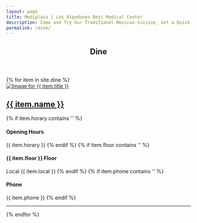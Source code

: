 ```yaml
---
layout: page
title: Mediplaza | Los Algodones Best Medical Center 
description: Come and Try Our Traditional Mexican Cuisine, Get a Quick Bite at Our Deli or Enjoy a Delicious Cup of Coffee, Everything Here at MediPlaza Los Algodones. Eat, Shop and Have Fun Today!
permalink: /dine/
---
```

<section role="content" class="list-bussines shop">
  <div class="row">
    <div class="col sm-12">
      <header class="page-header">
        <h1 class="title">Dine</h1>
      </header>
    </div>
  </div>
  <div class="row">
    {% for item in site.dine %}
    <article class="col md-6">
      <div class="row">
        <div class="col md-6">
          <a href="{{ item.url }}">
            <img src="{{ item.avatar }}" alt="Image for {{ item.title }}">
          </a>
        </div>
        <div class="col md-6">
          <h2><a href="{{ item.url }}">{{ item.name }}</a></h2>
          {% if item.horary contains '' %}
          <h4>Opening Hours</h4>
          <span>{{ item.horary }}</span>
          {% endif %}
          {% if item.floor contains '' %}
          <h4>{{ item.floor }} Floor</h4>
          <span>Local {{ item.local }}</span>
          {% endif %}
          {% if item.phone contains '' %}
          <h4>Phone</h4>
          <span>{{ item.phone }}</span>
          {% endif %}
        </div>
      </div>
      <hr>
    </article>
    {% endfor %}
  </div>

</section>